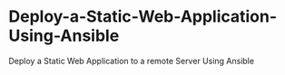 # Deploy-a-Static-Web-Application-Using-Ansible
Deploy a Static Web Application to a remote Server Using Ansible 
